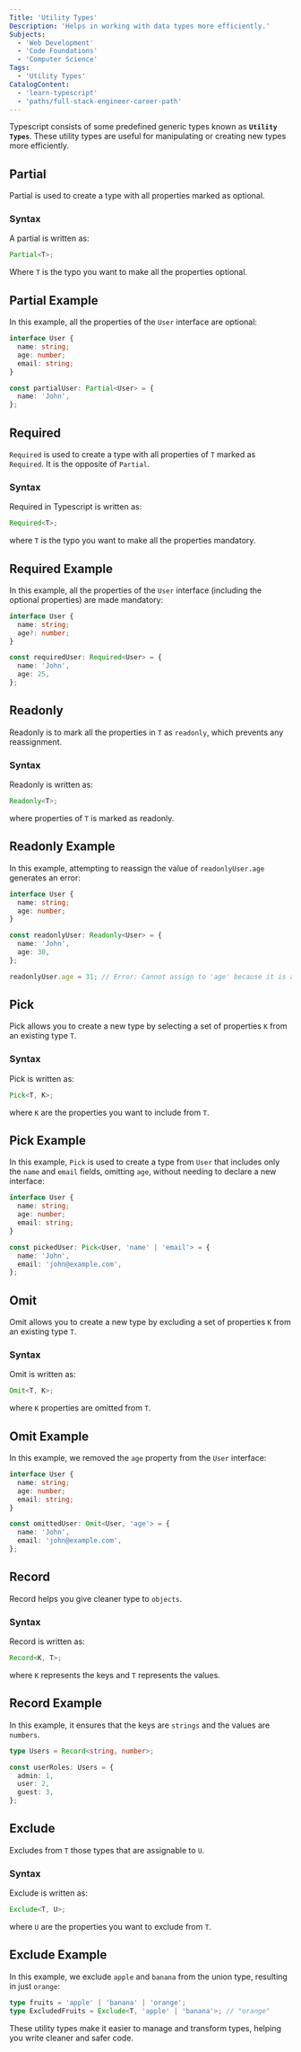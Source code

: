 ```yaml
---
Title: 'Utility Types'
Description: 'Helps in working with data types more efficiently.'
Subjects:
  - 'Web Development'
  - 'Code Foundations'
  - 'Computer Science'
Tags:
  - 'Utility Types'
CatalogContent:
  - 'learn-typescript'
  - 'paths/full-stack-engineer-career-path'
---
```


Typescript consists of some predefined generic types known as **`Utility Types`**. These utility types are useful for manipulating or creating new types more efficiently. 

## Partial

Partial is used to create a type with all properties marked as optional.

### Syntax

A partial is written as:

```ts
Partial<T>;
```

Where `T` is the typo you want to make all the properties optional.

## Partial Example

In this example, all the properties of the `User` interface are optional:

```ts
interface User {
  name: string;
  age: number;
  email: string;
}

const partialUser: Partial<User> = {
  name: 'John',
};
```

## Required

`Required` is used to create a type with all properties of `T` marked as `Required`. It is the opposite of `Partial`.

### Syntax

Required in Typescript is written as:

```ts
Required<T>;
```

where `T` is the typo you want to make all the properties mandatory.

## Required Example

In this example, all the properties of the `User` interface (including the optional properties) are made mandatory:

```ts
interface User {
  name: string;
  age?: number;
}

const requiredUser: Required<User> = {
  name: 'John',
  age: 25,
};
```

## Readonly

Readonly is to mark all the properties in `T` as `readonly`, which prevents any reassignment.

### Syntax

Readonly is written as:

```ts
Readonly<T>;
```

where properties of `T` is marked as readonly.

## Readonly Example

In this example, attempting to reassign the value of `readonlyUser.age` generates an error:

```ts
interface User {
  name: string;
  age: number;
}

const readonlyUser: Readonly<User> = {
  name: 'John',
  age: 30,
};

readonlyUser.age = 31; // Error: Cannot assign to 'age' because it is a read-only property.
```

## Pick

Pick allows you to create a new type by selecting a set of properties `K` from an existing type `T`.

### Syntax

Pick is written as:

```ts
Pick<T, K>;
```

where `K` are the properties you want to include from `T`.

## Pick Example

In this example, `Pick` is used to create a type from `User` that includes only the `name` and `email` fields, omitting `age`, without needing to declare a new interface:

```ts
interface User {
  name: string;
  age: number;
  email: string;
}

const pickedUser: Pick<User, 'name' | 'email'> = {
  name: 'John',
  email: 'john@example.com',
};
```

## Omit

Omit allows you to create a new type by excluding a set of properties `K` from an existing type `T`.

### Syntax

Omit is written as:

```ts
Omit<T, K>;
```

where `K` properties are omitted from `T`.

## Omit Example

In this example, we removed the `age` property from the `User` interface:

```ts
interface User {
  name: string;
  age: number;
  email: string;
}

const omittedUser: Omit<User, 'age'> = {
  name: 'John',
  email: 'john@example.com',
};
```

## Record

Record helps you give cleaner type to `objects`.

### Syntax

Record is written as:

```ts
Record<K, T>;
```

where `K` represents the keys and `T` represents the values.

## Record Example

In this example, it ensures that the keys are `strings` and the values are `numbers`.

```ts
type Users = Record<string, number>;

const userRoles: Users = {
  admin: 1,
  user: 2,
  guest: 3,
};
```

## Exclude

Excludes from `T` those types that are assignable to `U`.

### Syntax

Exclude is written as:

```ts
Exclude<T, U>;
```

where `U` are the properties you want to exclude from `T`.

## Exclude Example

In this example, we exclude `apple` and `banana` from the union type, resulting in just `orange`:

```ts
type fruits = 'apple' | 'banana' | 'orange';
type ExcludedFruits = Exclude<T, 'apple' | 'banana'>; // "orange"
```

These utility types make it easier to manage and transform types, helping you write cleaner and safer code.
